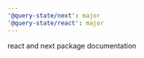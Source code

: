 ```yaml
---
'@query-state/next': major
'@query-state/react': major
---
```


react and next package documentation
